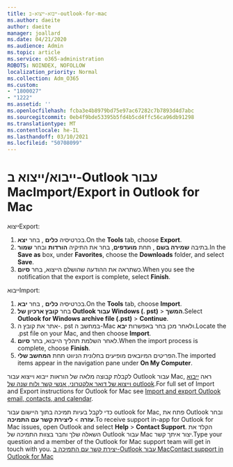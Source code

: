 ```yaml
---
title: ייבוא-ייצוא-ב-outlook-for-mac
ms.author: daeite
author: daeite
manager: joallard
ms.date: 04/21/2020
ms.audience: Admin
ms.topic: article
ms.service: o365-administration
ROBOTS: NOINDEX, NOFOLLOW
localization_priority: Normal
ms.collection: Adm_O365
ms.custom:
- "1800027"
- "1222"
ms.assetid: ''
ms.openlocfilehash: fcba3e4b8979bd75e97ac67282c7b7893d4d7abc
ms.sourcegitcommit: 0eb4f9bde53395b5fd4b5cd4ffc56ca96db91298
ms.translationtype: MT
ms.contentlocale: he-IL
ms.lasthandoff: 03/10/2021
ms.locfileid: "50708099"
---
```

# <a name="importexport-in-outlook-for-mac"></a><span data-ttu-id="46cef-102">ייבוא/ייצוא ב-Outlook עבור Mac</span><span class="sxs-lookup"><span data-stu-id="46cef-102">Import/Export in Outlook for Mac</span></span> 

<span data-ttu-id="46cef-103">ייצוא</span><span class="sxs-lookup"><span data-stu-id="46cef-103">Export:</span></span>
1. <span data-ttu-id="46cef-104">בכרטיסיה **כלים** , בחר **יצא**.</span><span class="sxs-lookup"><span data-stu-id="46cef-104">On the **Tools** tab, choose **Export**.</span></span>
2. <span data-ttu-id="46cef-105">בתיבה **שמירה בשם** , תחת **מועדפים**, בחר את התיקיה **הורדות** ובחר **שמור**.</span><span class="sxs-lookup"><span data-stu-id="46cef-105">In the **Save as** box, under **Favorites**, choose the **Downloads** folder, and select **Save**.</span></span>
3. <span data-ttu-id="46cef-106">כשתראה את ההודעה שהושלם הייצוא, בחר **סיום**.</span><span class="sxs-lookup"><span data-stu-id="46cef-106">When you see the notification that the export is complete, select **Finish**.</span></span>

<span data-ttu-id="46cef-107">ייבוא</span><span class="sxs-lookup"><span data-stu-id="46cef-107">Import:</span></span>
1. <span data-ttu-id="46cef-108">בכרטיסיה **כלים** , בחר **יבא**.</span><span class="sxs-lookup"><span data-stu-id="46cef-108">On the **Tools** tab, choose **Import**.</span></span>
2. <span data-ttu-id="46cef-109">בחר **קובץ ארכיון של Outlook עבור Windows (. pst)**  >  **המשך**.</span><span class="sxs-lookup"><span data-stu-id="46cef-109">Select **Outlook for Windows archive file (.pst)** > **Continue**.</span></span>
3. <span data-ttu-id="46cef-110">אתר את קובץ ה-. pst במחשב ה-Mac ולאחר מכן בחר באפשרות **יבא**.</span><span class="sxs-lookup"><span data-stu-id="46cef-110">Locate the .pst file on your Mac, and then choose **Import**.</span></span>
4. <span data-ttu-id="46cef-111">לאחר השלמת תהליך הייבוא, בחר **סיום**.</span><span class="sxs-lookup"><span data-stu-id="46cef-111">When the import process is complete, choose **Finish**.</span></span>
5. <span data-ttu-id="46cef-112">הפריטים המיובאים מופיעים בחלונית הניווט תחת **המחשב שלי**.</span><span class="sxs-lookup"><span data-stu-id="46cef-112">The imported items appear in the navigation pane under **On My Computer**.</span></span>

<span data-ttu-id="46cef-113">לקבלת קבוצה מלאה של הוראות ייבוא וייצוא עבור Outlook עבור Mac, ראה [ייבוא וייצוא של דואר אלקטרוני, אנשי קשר ולוח שנה של outlook](https://support.office.com/article/92577192-3881-4502-b79d-c3bbada6c8ef#ID0EAACAAA=Mac).</span><span class="sxs-lookup"><span data-stu-id="46cef-113">For full set of Import and Export instructions for Outlook for Mac see [Import and export Outlook email, contacts, and calendar](https://support.office.com/article/92577192-3881-4502-b79d-c3bbada6c8ef#ID0EAACAAA=Mac).</span></span> 

<span data-ttu-id="46cef-114">כדי לקבל בעיות תמיכה בתוך היישום עבור outlook for Mac, פתח את Outlook ובחר **עזרה**  >  **ליצירת קשר עם התמיכה**.</span><span class="sxs-lookup"><span data-stu-id="46cef-114">To receive support in-app for Outlook for Mac issues, open Outlook and select **Help** > **Contact Support**.</span></span> <span data-ttu-id="46cef-115">הקלד את השאלה שלך וחבר בצוות התמיכה של Outlook עבור Mac יצור איתך קשר.</span><span class="sxs-lookup"><span data-stu-id="46cef-115">Type your question and a member of the Outlook for Mac support team will get in touch with you.</span></span> [<span data-ttu-id="46cef-116">יצירת קשר עם התמיכה ב-Outlook עבור Mac</span><span class="sxs-lookup"><span data-stu-id="46cef-116">Contact support in Outlook for Mac</span></span>](https://support.microsoft.com/office/contact-support-within-outlook-for-mac-d0410177-8e65-4487-93f7-206a3a3d71a8)